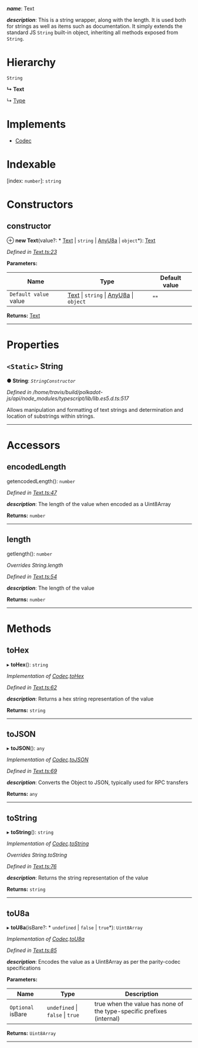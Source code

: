 

*__name__*: Text

*__description__*: This is a string wrapper, along with the length. It is used both for strings as well as items such as documentation. It simply extends the standard JS `String` built-in object, inheriting all methods exposed from `String`.

# Hierarchy

 `String`

**↳ Text**

↳  [Type](_type_.type.md)

# Implements

* [Codec](../interfaces/_types_.codec.md)

# Indexable

\[index: `number`\]:&nbsp;`string`
# Constructors

<a id="constructor"></a>

##  constructor

⊕ **new Text**(value?: * [Text](_text_.text.md) &#124; `string` &#124; [AnyU8a](../modules/_types_.md#anyu8a) &#124; `object`*): [Text](_text_.text.md)

*Defined in [Text.ts:23](https://github.com/polkadot-js/api/blob/ad73e60/packages/types/src/Text.ts#L23)*

**Parameters:**

| Name | Type | Default value |
| ------ | ------ | ------ |
| `Default value` value |  [Text](_text_.text.md) &#124; `string` &#124; [AnyU8a](../modules/_types_.md#anyu8a) &#124; `object`| &quot;&quot; |

**Returns:** [Text](_text_.text.md)

___

# Properties

<a id="string"></a>

## `<Static>` String

**● String**: *`StringConstructor`*

*Defined in /home/travis/build/polkadot-js/api/node_modules/typescript/lib/lib.es5.d.ts:517*

Allows manipulation and formatting of text strings and determination and location of substrings within strings.

___

# Accessors

<a id="encodedlength"></a>

##  encodedLength

getencodedLength(): `number`

*Defined in [Text.ts:47](https://github.com/polkadot-js/api/blob/ad73e60/packages/types/src/Text.ts#L47)*

*__description__*: The length of the value when encoded as a Uint8Array

**Returns:** `number`

___
<a id="length"></a>

##  length

getlength(): `number`

*Overrides String.length*

*Defined in [Text.ts:54](https://github.com/polkadot-js/api/blob/ad73e60/packages/types/src/Text.ts#L54)*

*__description__*: The length of the value

**Returns:** `number`

___

# Methods

<a id="tohex"></a>

##  toHex

▸ **toHex**(): `string`

*Implementation of [Codec](../interfaces/_types_.codec.md).[toHex](../interfaces/_types_.codec.md#tohex)*

*Defined in [Text.ts:62](https://github.com/polkadot-js/api/blob/ad73e60/packages/types/src/Text.ts#L62)*

*__description__*: Returns a hex string representation of the value

**Returns:** `string`

___
<a id="tojson"></a>

##  toJSON

▸ **toJSON**(): `any`

*Implementation of [Codec](../interfaces/_types_.codec.md).[toJSON](../interfaces/_types_.codec.md#tojson)*

*Defined in [Text.ts:69](https://github.com/polkadot-js/api/blob/ad73e60/packages/types/src/Text.ts#L69)*

*__description__*: Converts the Object to JSON, typically used for RPC transfers

**Returns:** `any`

___
<a id="tostring"></a>

##  toString

▸ **toString**(): `string`

*Implementation of [Codec](../interfaces/_types_.codec.md).[toString](../interfaces/_types_.codec.md#tostring)*

*Overrides String.toString*

*Defined in [Text.ts:76](https://github.com/polkadot-js/api/blob/ad73e60/packages/types/src/Text.ts#L76)*

*__description__*: Returns the string representation of the value

**Returns:** `string`

___
<a id="tou8a"></a>

##  toU8a

▸ **toU8a**(isBare?: * `undefined` &#124; `false` &#124; `true`*): `Uint8Array`

*Implementation of [Codec](../interfaces/_types_.codec.md).[toU8a](../interfaces/_types_.codec.md#tou8a)*

*Defined in [Text.ts:85](https://github.com/polkadot-js/api/blob/ad73e60/packages/types/src/Text.ts#L85)*

*__description__*: Encodes the value as a Uint8Array as per the parity-codec specifications

**Parameters:**

| Name | Type | Description |
| ------ | ------ | ------ |
| `Optional` isBare |  `undefined` &#124; `false` &#124; `true`|  true when the value has none of the type-specific prefixes (internal) |

**Returns:** `Uint8Array`

___

